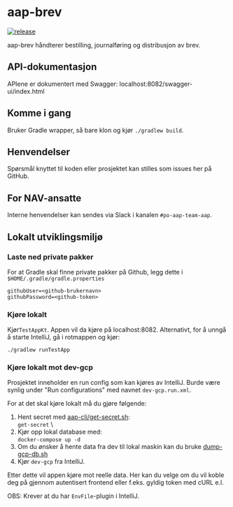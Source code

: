 # aap-brev
[![release](https://github.com/navikt/aap-brev/actions/workflows/deploy.yaml/badge.svg)](https://github.com/navikt/aap-brev/actions/workflows/deploy.yaml)

aap-brev håndterer bestilling, journalføring og distribusjon av brev. 

## API-dokumentasjon

APIene er dokumentert med Swagger: localhost:8082/swagger-ui/index.html

## Komme i gang

Bruker Gradle wrapper, så bare klon og kjør `./gradlew build`.

## Henvendelser

Spørsmål knyttet til koden eller prosjektet kan stilles som issues her på GitHub.

## For NAV-ansatte

Interne henvendelser kan sendes via Slack i kanalen `#po-aap-team-aap`.

## Lokalt utviklingsmiljø

### Laste ned private pakker
For at Gradle skal finne private pakker på Github, legg dette i `$HOME/.gradle/gradle.properties`

```
githubUser=<github-brukernavn>
githubPassword=<github-token>
```

### Kjøre lokalt

Kjør`TestAppKt`. Appen vil da kjøre på localhost:8082. Alternativt, for å unngå å starte IntelliJ, gå i rotmappen og kjør:

```./gradlew runTestApp ```

### Kjøre lokalt mot dev-gcp

Prosjektet inneholder en run config som kan kjøres av IntelliJ. Burde være synlig under "Run configurations" med navnet
`dev-gcp.run.xml`.

For at det skal kjøre lokalt må du gjøre følgende:
1. Hent secret med [aap-cli/get-secret.sh](https://github.com/navikt/aap-cli): \
   `get-secret` \
2. Kjør opp lokal database med: \
   `docker-compose up -d`
3. Om du ønsker å hente data fra dev til lokal maskin kan du bruke [dump-gcp-db.sh](https://github.com/navikt/aap-cli?tab=readme-ov-file#dump-gcp-dbsh)
4. Kjør `dev-gcp` fra IntelliJ.

Etter dette vil appen kjøre mot reelle data. Her kan du velge om du vil koble deg på gjennom autentisert frontend eller
f.eks. gyldig token med cURL e.l.

OBS: Krever at du har `EnvFile`-plugin i IntelliJ. 
